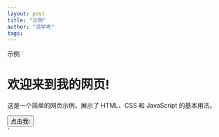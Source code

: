 ```yaml
---
layout: post
title: "示例"
author: "活学老"
tags: 
---
```

示例
`<!DOCTYPE html>
<html lang="zh-CN">
<head>
    <meta charset="UTF-8">
    <meta name="viewport" content="width=device-width, initial-scale=1.0">
    <title>我的第一个网页</title>
    <link rel="stylesheet" href="style.css">
</head>
<body>
    <div class="container">
        <h1>欢迎来到我的网页!</h1>
        <p>这是一个简单的网页示例，展示了 HTML、CSS 和 JavaScript 的基本用法。</p>
        <button id="myButton">点击我!</button>
        <div id="output"></div>
    </div>
    <script src="script.js"></script>
</body>
</html>‘  
